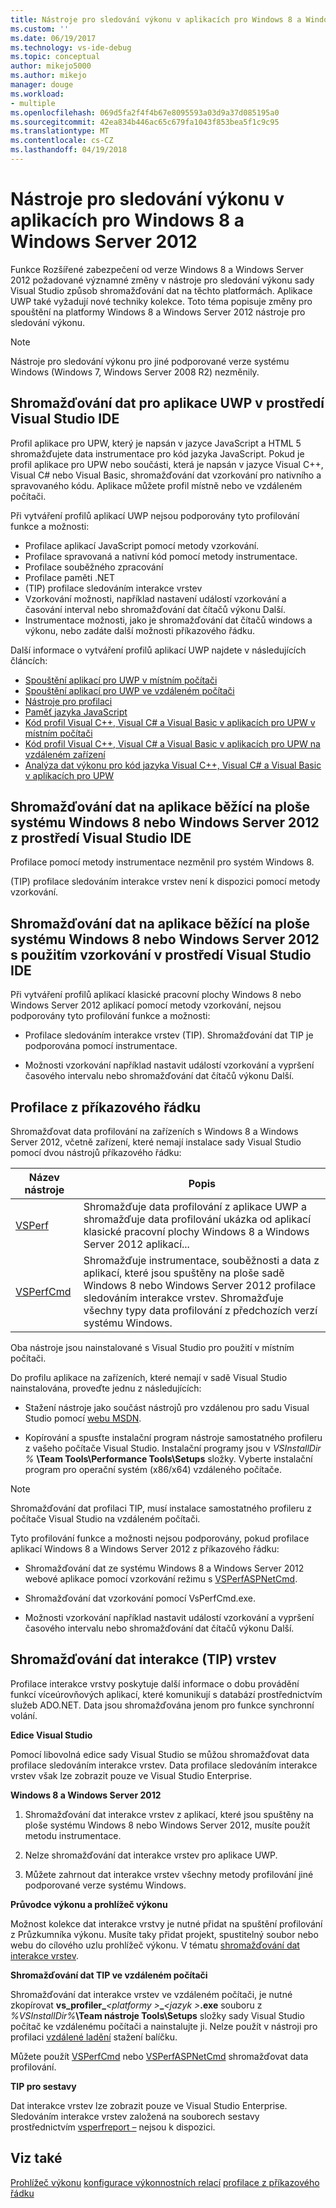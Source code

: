 ```yaml
---
title: Nástroje pro sledování výkonu v aplikacích pro Windows 8 a Windows Server 2012 | Microsoft Docs
ms.custom: ''
ms.date: 06/19/2017
ms.technology: vs-ide-debug
ms.topic: conceptual
author: mikejo5000
ms.author: mikejo
manager: douge
ms.workload:
- multiple
ms.openlocfilehash: 069d5fa2f4f4b67e8095593a03d9a37d085195a0
ms.sourcegitcommit: 42ea834b446ac65c679fa1043f853bea5f1c9c95
ms.translationtype: MT
ms.contentlocale: cs-CZ
ms.lasthandoff: 04/19/2018
---
```

# <a name="performance-tools-on-windows-8-and-windows-server-2012-applications"></a>Nástroje pro sledování výkonu v aplikacích pro Windows 8 a Windows Server 2012

Funkce Rozšířené zabezpečení od verze Windows 8 a Windows Server 2012 požadované významné změny v nástroje pro sledování výkonu sady Visual Studio způsob shromažďování dat na těchto platformách. Aplikace UWP také vyžadují nové techniky kolekce. Toto téma popisuje změny pro spouštění na platformy Windows 8 a Windows Server 2012 nástroje pro sledování výkonu.

> [!NOTE]
> Nástroje pro sledování výkonu pro jiné podporované verze systému Windows (Windows 7, Windows Server 2008 R2) nezměnily.

## <a name="BKMK_Profiling_Windows_Store_apps_from_the_Visual_Studio_IDE"></a> Shromažďování dat pro aplikace UWP v prostředí Visual Studio IDE

Profil aplikace pro UPW, který je napsán v jazyce JavaScript a HTML 5 shromažďujete data instrumentace pro kód jazyka JavaScript. Pokud je profil aplikace pro UPW nebo součásti, která je napsán v jazyce Visual C++, Visual C# nebo Visual Basic, shromažďování dat vzorkování pro nativního a spravovaného kódu. Aplikace můžete profil místně nebo ve vzdáleném počítači.

Při vytváření profilů aplikací UWP nejsou podporovány tyto profilování funkce a možnosti:

- Profilace aplikací JavaScript pomocí metody vzorkování.
- Profilace spravovaná a nativní kód pomocí metody instrumentace.
- Profilace souběžného zpracování
- Profilace paměti .NET
- (TIP) profilace sledováním interakce vrstev
- Vzorkování možnosti, například nastavení událostí vzorkování a časování interval nebo shromažďování dat čítačů výkonu Další.
- Instrumentace možnosti, jako je shromažďování dat čítačů windows a výkonu, nebo zadáte další možnosti příkazového řádku.

Další informace o vytváření profilů aplikací UWP najdete v následujících článcích:

- [Spouštění aplikací pro UWP v místním počítači](../debugger/run-windows-store-apps-on-the-local-machine.md)
- [Spouštění aplikací pro UWP ve vzdáleném počítači](../debugger/run-windows-store-apps-on-a-remote-machine.md)
- [Nástroje pro profilaci](profiling-tools.md)
- [Paměť jazyka JavaScript](../profiling/javascript-memory.md)
- [Kód profil Visual C++, Visual C# a Visual Basic v aplikacích pro UPW v místním počítači](http://msdn.microsoft.com/en-us/2d0c939e-0bac-48c5-b727-46f6c6113060)
- [Kód profil Visual C++, Visual C# a Visual Basic v aplikacích pro UPW na vzdáleném zařízení](http://msdn.microsoft.com/en-us/b932a2be-11b0-40fd-b996-75c6b6a79d22)
- [Analýza dat výkonu pro kód jazyka Visual C++, Visual C# a Visual Basic v aplikacích pro UPW](http://msdn.microsoft.com/en-us/5de4a413-d924-425f-afc4-e1ecfb0fca18)

## <a name="BKMK_Profiling_apps_running_on_the_Windows_8_desktop_or_on_Windows_Server_2012_from_the_Visual_Studio_IDE"></a> Shromažďování dat na aplikace běžící na ploše systému Windows 8 nebo Windows Server 2012 z prostředí Visual Studio IDE

Profilace pomocí metody instrumentace nezměnil pro systém Windows 8.

(TIP) profilace sledováním interakce vrstev není k dispozici pomocí metody vzorkování.

## <a name="BKMK_Profiling_apps_running_on_the_Windows_8_desktop_or_on_Windows_Server_2012_by_using_sampling_from_the_Visual_Studio_IDE"></a> Shromažďování dat na aplikace běžící na ploše systému Windows 8 nebo Windows Server 2012 s použitím vzorkování v prostředí Visual Studio IDE

Při vytváření profilů aplikací klasické pracovní plochy Windows 8 nebo Windows Server 2012 aplikací pomocí metody vzorkování, nejsou podporovány tyto profilování funkce a možnosti:

- Profilace sledováním interakce vrstev (TIP). Shromažďování dat TIP je podporována pomocí instrumentace.

- Možnosti vzorkování například nastavit událostí vzorkování a vypršení časového intervalu nebo shromažďování dat čítačů výkonu Další.

## <a name="BKMK_Profiling_from_the_command_line"></a> Profilace z příkazového řádku

Shromažďovat data profilování na zařízeních s Windows 8 a Windows Server 2012, včetně zařízení, které nemají instalace sady Visual Studio pomocí dvou nástrojů příkazového řádku:

|Název nástroje|Popis|
|---------------|-----------------|
|[VSPerf](../profiling/vsperf.md)|Shromažďuje data profilování z aplikace UWP a shromažďuje data profilování ukázka od aplikací klasické pracovní plochy Windows 8 a Windows Server 2012 aplikací...|
|[VSPerfCmd](../profiling/vsperfcmd.md)|Shromažďuje instrumentace, souběžnosti a data z aplikací, které jsou spuštěny na ploše sadě Windows 8 nebo Windows Server 2012 profilace sledováním interakce vrstev. Shromažďuje všechny typy data profilování z předchozích verzí systému Windows.|

Oba nástroje jsou nainstalované s Visual Studio pro použití v místním počítači.

Do profilu aplikace na zařízeních, které nemají v sadě Visual Studio nainstalována, proveďte jednu z následujících:

- Stažení nástroje jako součást nástrojů pro vzdálenou pro sadu Visual Studio pomocí [webu MSDN](http://go.microsoft.com/fwlink/?LinkID=219549).

- Kopírování a spusťte instalační program nástroje samostatného profileru z vašeho počítače Visual Studio. Instalační programy jsou v *VSInstallDir %* **\Team Tools\Performance Tools\Setups** složky. Vyberte instalační program pro operační systém (x86/x64) vzdáleného počítače.

> [!NOTE]
> Shromažďování dat profilaci TIP, musí instalace samostatného profileru z počítače Visual Studio na vzdáleném počítači.

Tyto profilování funkce a možnosti nejsou podporovány, pokud profilace aplikací Windows 8 a Windows Server 2012 z příkazového řádku:

- Shromažďování dat ze systému Windows 8 a Windows Server 2012 webové aplikace pomocí vzorkování režimu s [VSPerfASPNetCmd](../profiling/vsperfaspnetcmd.md).

- Shromažďování dat vzorkování pomocí VsPerfCmd.exe.

- Možnosti vzorkování například nastavit událostí vzorkování a vypršení časového intervalu nebo shromažďování dat čítačů výkonu Další.

## <a name="BKMK_Collecting_tier_interaction__TIP__data"></a> Shromažďování dat interakce (TIP) vrstev

Profilace interakce vrstvy poskytuje další informace o dobu provádění funkcí víceúrovňových aplikací, které komunikují s databází prostřednictvím služeb ADO.NET. Data jsou shromažďována jenom pro funkce synchronní volání.

**Edice Visual Studio**

Pomocí libovolná edice sady Visual Studio se můžou shromažďovat data profilace sledováním interakce vrstev. Data profilace sledováním interakce vrstev však lze zobrazit pouze ve Visual Studio Enterprise.

**Windows 8 a Windows Server 2012**

1. Shromažďování dat interakce vrstev z aplikací, které jsou spuštěny na ploše systému Windows 8 nebo Windows Server 2012, musíte použít metodu instrumentace.

2. Nelze shromažďování dat interakce vrstev pro aplikace UWP.

3. Můžete zahrnout dat interakce vrstev všechny metody profilování jiné podporované verze systému Windows.

**Průvodce výkonu a prohlížeč výkonu**

Možnost kolekce dat interakce vrstvy je nutné přidat na spuštění profilování z Průzkumníka výkonu. Musíte taky přidat projekt, spustitelný soubor nebo webu do cílového uzlu prohlížeč výkonu. V tématu [shromažďování dat interakce vrstev](../profiling/collecting-tier-interaction-data.md).

**Shromažďování dat TIP ve vzdáleném počítači**

Shromažďování dat interakce vrstev ve vzdáleném počítači, je nutné zkopírovat **vs_profiler_***\<platformy >***_***\<jazyk >***.exe** souboru z *%VSInstallDir%***\Team nástroje Tools\Setups** složky sady Visual Studio počítač ke vzdálenému počítači a nainstalujte ji. Nelze použít v nástroji pro profilaci [vzdálené ladění](../debugger/remote-debugging.md) stažení balíčku.

Můžete použít [VSPerfCmd](../profiling/vsperfcmd.md) nebo [VSPerfASPNetCmd](../profiling/vsperfaspnetcmd.md) shromažďovat data profilování.

**TIP pro sestavy**

Dat interakce vrstev lze zobrazit pouze ve Visual Studio Enterprise. Sledováním interakce vrstev založená na souborech sestavy prostřednictvím [vsperfreport –](../profiling/vsperfreport.md) nejsou k dispozici.

## <a name="see-also"></a>Viz také

[Prohlížeč výkonu](../profiling/performance-explorer.md)
[konfigurace výkonnostních relací](../profiling/configuring-performance-sessions.md)
[profilace z příkazového řádku](../profiling/using-the-profiling-tools-from-the-command-line.md)